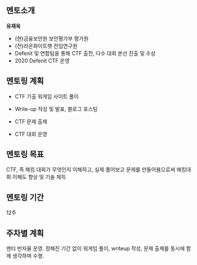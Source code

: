 ## 멘토소개

**유재욱**

- (현)금융보안원 보안평가부 평가원
- (전)라온화이트햇 전임연구원
- Defenit 및 연합팀을 통해 CTF 출전, 다수 대회 본선 진출 및 수상
- 2020 Defenit CTF 운영

## 멘토링 계획

- CTF 기출 워게임 사이트 풀이

- Write-up 작성 및 발표, 블로그 포스팅

- CTF 문제 출제

- CTF 대회 운영

## 멘토링 목표

CTF, 즉 해킹 대회가 무엇인지 이해하고, 실제 풀어보고 문제를 만들어봄으로써 해킹대회 이해도 향상 및 기술 체득

## 멘토링 기간

12주

## 주차별 계획

멘티 반자율 운영.
정해진 기간 없이 워게임 풀이, writeup 작성, 문제 출제를 동시에 함께 생각하며 수행.